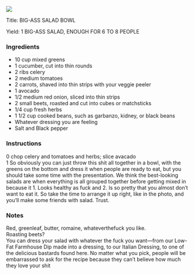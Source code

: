 <!DOCTYPE HTML PUBLIC "-//W3C//DTD HTML 4.0 Transitional//EN">
<html>
  <head>
  <title>BIG-ASS SALAD BOWL</title><link rel='stylesheet' href='style.css' type='text/css'><meta http-equiv="Content-Style-Stype" content="text/css">
     <meta http-equiv="Content-Type" content="text/html;charset=utf-8">
     </head><body><div class="recipe" itemscope itemtype="http://schema.org/Recipe"><img src="pics/9.jpg" itemprop="image"><div class='header'><p class="title"><span class="label">Title:</span> <span itemprop="name">BIG-ASS SALAD BOWL</span></p>
<p class="yields"><span class="label">Yield:</span> <span itemprop="recipeYield">1 BIG-ASS SALAD, ENOUGH FOR 6 TO 8 PEOPLE</span></p>
</div><div class="ing"><h3>Ingredients</h3><ul class="ing"><li class="ing" itemprop="ingredients">10 cup mixed greens </li>
<li class="ing" itemprop="ingredients">1 cucumber, cut into thin rounds </li>
<li class="ing" itemprop="ingredients">2 ribs celery </li>
<li class="ing" itemprop="ingredients">2 medium tomatoes </li>
<li class="ing" itemprop="ingredients">2 carrots, shaved into thin strips with your veggie peeler </li>
<li class="ing" itemprop="ingredients">1 avocado </li>
<li class="ing" itemprop="ingredients">1/2 medium red onion, sliced into thin strips </li>
<li class="ing" itemprop="ingredients">2 small beets, roasted and cut into cubes or matchsticks </li>
<li class="ing" itemprop="ingredients">1/4 cup fresh herbs </li>
<li class="ing" itemprop="ingredients">1 1/2 cup cooked beans, such as garbanzo, kidney, or black beans </li>
<li class="ing" itemprop="ingredients">Whatever dressing you are feeling </li>
<li class="ing" itemprop="ingredients">Salt and Black pepper </li>
</ul>
</div>
<div class="instructions"><h3 class="Instructions">Instructions</h3><div itemprop="recipeInstructions"><p>0 chop celery and tomatoes and herbs; slice avacado<br>1 So obviously you can just throw this shit all together in a bowl, with the greens on the bottom and dress it when people are ready to eat, but you should take some time with the presentation. We think the best-looking salads are when everything is all grouped together before getting mixed in because it 1. Looks healthy as fuck and 2. Is so pretty that you almost don’t want to eat it. So take the time to arrange it up right, like in the photo, and you’ll make some friends with salad. Trust.</p></div></div><div class="modifications"><h3 class="Notes">Notes</h3><p>Red, greenleaf, butter, romaine, whateverthefuck you like.<br> Roasting beets?<br> You can dress your salad with whatever the fuck you want—from our Low-Fat Farmhouse Dip made into a dressing, to our Italian Dressing, to one of the delicious bastards found here. No matter what you pick, people will be embarrassed to ask for the recipe because they can’t believe how much they love your shit</p></div></div>

</body>
</html>